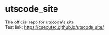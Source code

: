 # utscode_site
The official repo for utscode's site <br>
Test link: https://csecutsc.github.io/utscode_site/
